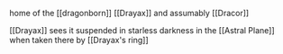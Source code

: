 home of the [[dragonborn]] [[Drayax]] and assumably [[Dracor]]

[[Drayax]] sees it suspended in starless darkness in the [[Astral Plane]] when taken there by [[Drayax's ring]] 
